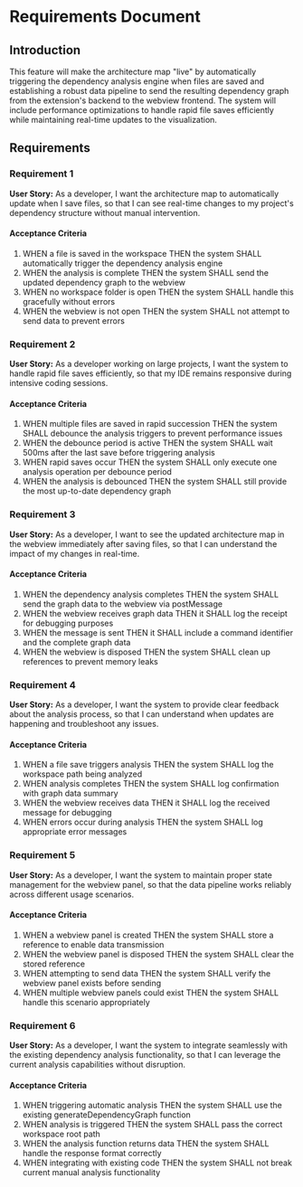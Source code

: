 # Requirements Document

## Introduction

This feature will make the architecture map "live" by automatically triggering the dependency analysis engine when files are saved and establishing a robust data pipeline to send the resulting dependency graph from the extension's backend to the webview frontend. The system will include performance optimizations to handle rapid file saves efficiently while maintaining real-time updates to the visualization.

## Requirements

### Requirement 1

**User Story:** As a developer, I want the architecture map to automatically update when I save files, so that I can see real-time changes to my project's dependency structure without manual intervention.

#### Acceptance Criteria

1. WHEN a file is saved in the workspace THEN the system SHALL automatically trigger the dependency analysis engine
2. WHEN the analysis is complete THEN the system SHALL send the updated dependency graph to the webview
3. WHEN no workspace folder is open THEN the system SHALL handle this gracefully without errors
4. WHEN the webview is not open THEN the system SHALL not attempt to send data to prevent errors

### Requirement 2

**User Story:** As a developer working on large projects, I want the system to handle rapid file saves efficiently, so that my IDE remains responsive during intensive coding sessions.

#### Acceptance Criteria

1. WHEN multiple files are saved in rapid succession THEN the system SHALL debounce the analysis triggers to prevent performance issues
2. WHEN the debounce period is active THEN the system SHALL wait 500ms after the last save before triggering analysis
3. WHEN rapid saves occur THEN the system SHALL only execute one analysis operation per debounce period
4. WHEN the analysis is debounced THEN the system SHALL still provide the most up-to-date dependency graph

### Requirement 3

**User Story:** As a developer, I want to see the updated architecture map in the webview immediately after saving files, so that I can understand the impact of my changes in real-time.

#### Acceptance Criteria

1. WHEN the dependency analysis completes THEN the system SHALL send the graph data to the webview via postMessage
2. WHEN the webview receives graph data THEN it SHALL log the receipt for debugging purposes
3. WHEN the message is sent THEN it SHALL include a command identifier and the complete graph data
4. WHEN the webview is disposed THEN the system SHALL clean up references to prevent memory leaks

### Requirement 4

**User Story:** As a developer, I want the system to provide clear feedback about the analysis process, so that I can understand when updates are happening and troubleshoot any issues.

#### Acceptance Criteria

1. WHEN a file save triggers analysis THEN the system SHALL log the workspace path being analyzed
2. WHEN analysis completes THEN the system SHALL log confirmation with graph data summary
3. WHEN the webview receives data THEN it SHALL log the received message for debugging
4. WHEN errors occur during analysis THEN the system SHALL log appropriate error messages

### Requirement 5

**User Story:** As a developer, I want the system to maintain proper state management for the webview panel, so that the data pipeline works reliably across different usage scenarios.

#### Acceptance Criteria

1. WHEN a webview panel is created THEN the system SHALL store a reference to enable data transmission
2. WHEN the webview panel is disposed THEN the system SHALL clear the stored reference
3. WHEN attempting to send data THEN the system SHALL verify the webview panel exists before sending
4. WHEN multiple webview panels could exist THEN the system SHALL handle this scenario appropriately

### Requirement 6

**User Story:** As a developer, I want the system to integrate seamlessly with the existing dependency analysis functionality, so that I can leverage the current analysis capabilities without disruption.

#### Acceptance Criteria

1. WHEN triggering automatic analysis THEN the system SHALL use the existing generateDependencyGraph function
2. WHEN analysis is triggered THEN the system SHALL pass the correct workspace root path
3. WHEN the analysis function returns data THEN the system SHALL handle the response format correctly
4. WHEN integrating with existing code THEN the system SHALL not break current manual analysis functionality